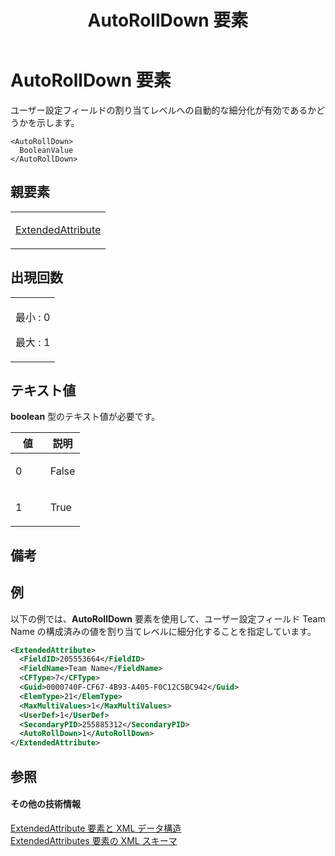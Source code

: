 ﻿---
title: AutoRollDown 要素
TOCTitle: AutoRollDown 要素
ms:assetid: 1c644e22-6e35-4a74-a845-e7665a45da1b
ms:mtpsurl: https://msdn.microsoft.com/ja-jp/library/Bb968428(v=office.12)
ms:contentKeyID: 16732785
ms.date: 06/30/2008
mtps_version: v=office.12
dev_langs:
- xml
ms.translationtype: HT
---

# AutoRollDown 要素

ユーザー設定フィールドの割り当てレベルへの自動的な細分化が有効であるかどうかを示します。

    <AutoRollDown>
      BooleanValue
    </AutoRollDown>

## 親要素

<table>
<colgroup>
<col style="width: 100%" />
</colgroup>
<tbody>
<tr class="odd">
<td><p><a href="extendedattribute-element.md">ExtendedAttribute</a></p></td>
</tr>
</tbody>
</table>


## 出現回数


<table>
<colgroup>
<col style="width: 100%" />
</colgroup>
<tbody>
<tr class="odd">
<td><p>最小 : 0</p>
<p>最大 : 1</p></td>
</tr>
</tbody>
</table>


## テキスト値

**boolean** 型のテキスト値が必要です。

<table>
<colgroup>
<col style="width: 50%" />
<col style="width: 50%" />
</colgroup>
<thead>
<tr class="header">
<th>値</th>
<th>説明</th>
</tr>
</thead>
<tbody>
<tr class="odd">
<td><p>0</p></td>
<td><p>False</p></td>
</tr>
<tr class="even">
<td><p>1</p></td>
<td><p>True</p></td>
</tr>
</tbody>
</table>


## 備考

## 例

以下の例では、**AutoRollDown** 要素を使用して、ユーザー設定フィールド Team Name の構成済みの値を割り当てレベルに細分化することを指定しています。

``` xml
<ExtendedAttribute>
  <FieldID>205553664</FieldID>
  <FieldName>Team Name</FieldName>
  <CFType>7</CFType>
  <Guid>0000740F-CF67-4B93-A405-F0C12C5BC942</Guid>
  <ElemType>21</ElemType>
  <MaxMultiValues>1</MaxMultiValues>
  <UserDef>1</UserDef>
  <SecondaryPID>255885312</SecondaryPID>
  <AutoRollDown>1</AutoRollDown>
</ExtendedAttribute>
```

## 参照

#### その他の技術情報

[ExtendedAttribute 要素と XML データ構造](extendedattribute-elements-and-xml-structure.md)  
[ExtendedAttributes 要素の XML スキーマ](xml-schema-for-the-extendedattributes-element.md)

